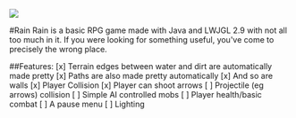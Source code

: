 ![](http://imgur.com/wKaJcXB.png)

#Rain
Rain is a basic RPG game made with Java and LWJGL 2.9 with not all too much in it.
If you were looking for something useful, you've come to precisely the wrong place.

##Features:
[x] Terrain edges between water and dirt are automatically made pretty
[x] Paths are also made pretty automatically
[x] And so are walls
[x] Player Collision
[x] Player can shoot arrows
[ ] Projectile (eg arrows) collision
[ ] Simple AI controlled mobs
[ ] Player health/basic combat
[ ] A pause menu
[ ] Lighting
